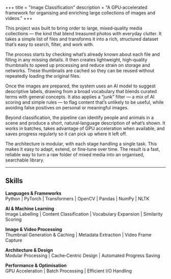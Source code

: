 +++
title = "Image Classification"
description = "A GPU‑accelerated framework for organising and enriching large collections of images and videos."
+++

This project was built to bring order to large, mixed‑quality media collections — the kind that blend treasured photos
with everyday clutter. It takes a simple list of files and transforms it into a rich, structured dataset that’s easy to
search, filter, and work with.

The process starts by checking what’s already known about each file and filling in any missing details. It then creates
lightweight, high‑quality thumbnails to speed up processing and reduce strain on storage and networks. These thumbnails
are cached so they can be reused without repeatedly loading the original files.

Once the images are prepared, the system uses an AI model to suggest descriptive labels, drawing from a broad vocabulary
that blends curated terms with general concepts. It also applies a “junk” filter — a mix of AI scoring and simple
rules — to flag content that’s unlikely to be useful, while avoiding false positives on personal or meaningful images.

Beyond classification, the pipeline can identify people and animals in a scene and produce a short, natural‑language
description of what’s shown. It works in batches, takes advantage of GPU acceleration when available, and saves progress
regularly so it can pick up where it left off.

The architecture is modular, with each stage handling a single task. This makes it easy to adapt, extend, or fine‑tune
over time. The result is a fast, reliable way to turn a raw folder of mixed media into an organised, searchable library.

---

## Skills

**Languages & Frameworks**  
Python | PyTorch | Transformers | OpenCV | Pandas | NumPy | NLTK

**AI & Machine Learning**  
Image Labelling | Content Classification | Vocabulary Expansion | Similarity Scoring

**Image & Video Processing**  
Thumbnail Generation & Caching | Metadata Extraction | Video Frame Capture

**Architecture & Design**  
Modular Processing | Cache‑Centric Design | Automated Progress Saving

**Performance & Optimisation**  
GPU Acceleration | Batch Processing | Efficient I/O Handling
